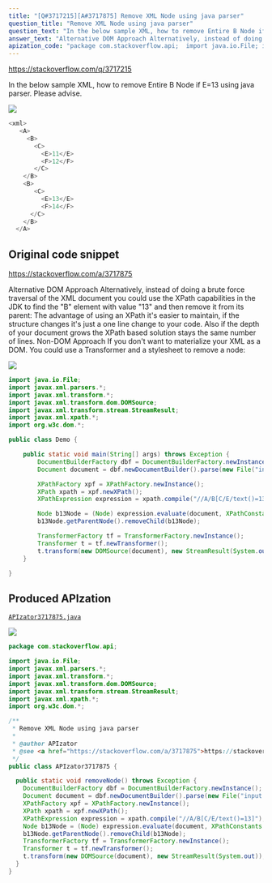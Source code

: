 ```yaml
---
title: "[Q#3717215][A#3717875] Remove XML Node using java parser"
question_title: "Remove XML Node using java parser"
question_text: "In the below sample XML, how to remove Entire B Node if E=13 using java parser. Please advise."
answer_text: "Alternative DOM Approach Alternatively, instead of doing a brute force traversal of the XML document you could use the XPath capabilities in the JDK to find the \"B\" element with value \"13\" and then remove it from its parent: The advantage of using an XPath it's easier to maintain, if the structure changes it's just a one line change to your code.  Also if the depth of your document grows the XPath based solution stays the same number of lines. Non-DOM Approach If you don't want to materialize your XML as a DOM.  You could use a Transformer and a stylesheet to remove a node:"
apization_code: "package com.stackoverflow.api;  import java.io.File; import javax.xml.parsers.*; import javax.xml.transform.*; import javax.xml.transform.dom.DOMSource; import javax.xml.transform.stream.StreamResult; import javax.xml.xpath.*; import org.w3c.dom.*;  /**  * Remove XML Node using java parser  *  * @author APIzator  * @see <a href=\"https://stackoverflow.com/a/3717875\">https://stackoverflow.com/a/3717875</a>  */ public class APIzator3717875 {    public static void removeNode() throws Exception {     DocumentBuilderFactory dbf = DocumentBuilderFactory.newInstance();     Document document = dbf.newDocumentBuilder().parse(new File(\"input.xml\"));     XPathFactory xpf = XPathFactory.newInstance();     XPath xpath = xpf.newXPath();     XPathExpression expression = xpath.compile(\"//A/B[C/E/text()=13]\");     Node b13Node = (Node) expression.evaluate(document, XPathConstants.NODE);     b13Node.getParentNode().removeChild(b13Node);     TransformerFactory tf = TransformerFactory.newInstance();     Transformer t = tf.newTransformer();     t.transform(new DOMSource(document), new StreamResult(System.out));   } }"
---
```


https://stackoverflow.com/q/3717215

In the below sample XML, how to remove Entire B Node if E=13 using java parser.
Please advise.


<div class="code-logo"><img src="/stackoverflow.png" /></div>

```java
<xml>
   <A>
     <B>
       <C>
         <E>11</E>
         <F>12</F>
       </C>
    </B>
    <B>
       <C>
         <E>13</E>
         <F>14</F>
      </C>
    </B>
  </A>
```


## Original code snippet

https://stackoverflow.com/a/3717875

Alternative DOM Approach
Alternatively, instead of doing a brute force traversal of the XML document you could use the XPath capabilities in the JDK to find the &quot;B&quot; element with value &quot;13&quot; and then remove it from its parent:
The advantage of using an XPath it&#x27;s easier to maintain, if the structure changes it&#x27;s just a one line change to your code.  Also if the depth of your document grows the XPath based solution stays the same number of lines.
Non-DOM Approach
If you don&#x27;t want to materialize your XML as a DOM.  You could use a Transformer and a stylesheet to remove a node:

<div class="code-logo"><img src="/stackoverflow.png" /></div>

```java
import java.io.File;
import javax.xml.parsers.*;
import javax.xml.transform.*;
import javax.xml.transform.dom.DOMSource;
import javax.xml.transform.stream.StreamResult;
import javax.xml.xpath.*;
import org.w3c.dom.*;

public class Demo {

    public static void main(String[] args) throws Exception {
        DocumentBuilderFactory dbf = DocumentBuilderFactory.newInstance();
        Document document = dbf.newDocumentBuilder().parse(new File("input.xml"));

        XPathFactory xpf = XPathFactory.newInstance();
        XPath xpath = xpf.newXPath();
        XPathExpression expression = xpath.compile("//A/B[C/E/text()=13]");

        Node b13Node = (Node) expression.evaluate(document, XPathConstants.NODE);
        b13Node.getParentNode().removeChild(b13Node);

        TransformerFactory tf = TransformerFactory.newInstance();
        Transformer t = tf.newTransformer();
        t.transform(new DOMSource(document), new StreamResult(System.out));
    }

}
```

## Produced APIzation

[`APIzator3717875.java`](https://github.com/blind-papers/apization-temp-data/raw/main/search/APIzator3717875.java)

<div class="code-logo"><img src="/apizator.png" /></div>

```java
package com.stackoverflow.api;

import java.io.File;
import javax.xml.parsers.*;
import javax.xml.transform.*;
import javax.xml.transform.dom.DOMSource;
import javax.xml.transform.stream.StreamResult;
import javax.xml.xpath.*;
import org.w3c.dom.*;

/**
 * Remove XML Node using java parser
 *
 * @author APIzator
 * @see <a href="https://stackoverflow.com/a/3717875">https://stackoverflow.com/a/3717875</a>
 */
public class APIzator3717875 {

  public static void removeNode() throws Exception {
    DocumentBuilderFactory dbf = DocumentBuilderFactory.newInstance();
    Document document = dbf.newDocumentBuilder().parse(new File("input.xml"));
    XPathFactory xpf = XPathFactory.newInstance();
    XPath xpath = xpf.newXPath();
    XPathExpression expression = xpath.compile("//A/B[C/E/text()=13]");
    Node b13Node = (Node) expression.evaluate(document, XPathConstants.NODE);
    b13Node.getParentNode().removeChild(b13Node);
    TransformerFactory tf = TransformerFactory.newInstance();
    Transformer t = tf.newTransformer();
    t.transform(new DOMSource(document), new StreamResult(System.out));
  }
}

```